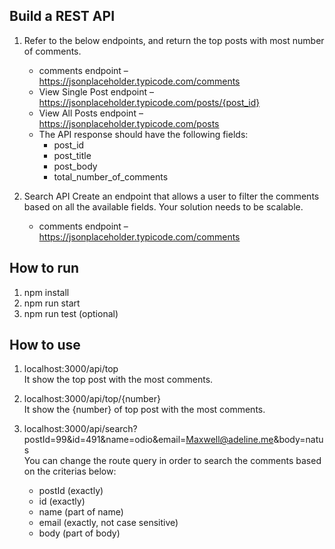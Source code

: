 ## Build a REST API


1. Refer to the below endpoints, and return the top posts with most number of comments. 
	- comments endpoint – https://jsonplaceholder.typicode.com/comments
	-  View Single Post endpoint – https://jsonplaceholder.typicode.com/posts/{post_id}
	-  View All Posts endpoint – https://jsonplaceholder.typicode.com/posts
	- The API response should have the following fields: 
		- post_id 
		- post_title
		- post_body 
		- total_number_of_comments


2. Search API 
Create an endpoint that allows a user to filter the comments based on all the available fields. Your solution needs to be scalable. 
	- comments endpoint – https://jsonplaceholder.typicode.com/comments

## How to run

1. npm install
2. npm run start
3. npm run test (optional)

## How to use

1. localhost:3000/api/top  
It show the top post with the most comments.

2. localhost:3000/api/top/{number}  
It show the {number} of top post with the most comments.

3. localhost:3000/api/search?postId=99&id=491&name=odio&email=Maxwell@adeline.me&body=natus  
You can change the route query in order to search the comments based on the criterias below:
    - postId (exactly)
    - id (exactly)
    - name (part of name)
    - email (exactly, not case sensitive)
    - body (part of body)